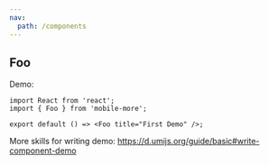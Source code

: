 ```yaml
---
nav:
  path: /components
---
```


## Foo

Demo:

```tsx
import React from 'react';
import { Foo } from 'mobile-more';

export default () => <Foo title="First Demo" />;
```

More skills for writing demo: https://d.umijs.org/guide/basic#write-component-demo
